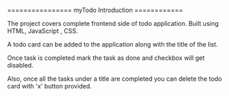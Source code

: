 ================ myTodo Introduction ============

The project covers complete frontend side of todo application.
Built using HTML, JavaScript , CSS.

A todo card can be added to the application along with the title of the list.

Once task is completed mark the task as done and checkbox will get disabled.

Also, once all the tasks under a title are completed you can delete the todo card with 'x' button provided.




